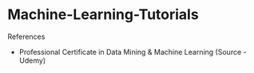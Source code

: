 # Machine-Learning-Tutorials

References
- Professional Certificate in Data Mining & Machine Learning (Source - Udemy)
